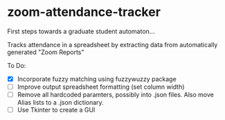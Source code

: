# zoom-attendance-tracker
First steps towards a graduate student automaton...

Tracks attendance in a spreadsheet by extracting data from automatically generated "Zoom Reports"


To Do:
- [x] Incorporate fuzzy matching using fuzzywuzzy package
- [ ] Improve output spreadsheet formatting (set column width)
- [ ] Remove all hardcoded paramters, possibly into .json files. Also move Alias lists to a .json dictionary.
- [ ] Use Tkinter to create a GUI
